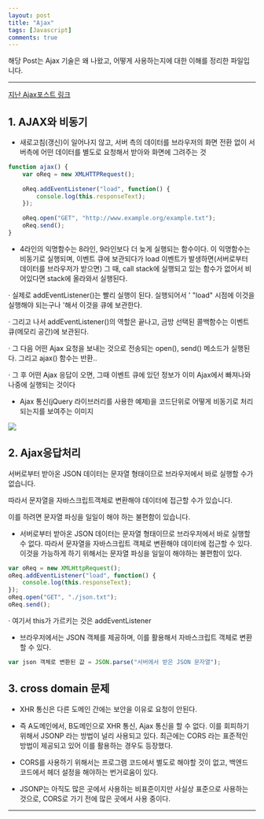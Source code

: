 ```yaml
---
layout: post
title: "Ajax"
tags: [Javascript]
comments: true
---
```

 
해당 Post는 Ajax 기술은 왜 나왔고, 어떻게 사용하는지에 대한 이해를 정리한 파일입니다.

---

<a href="https://junghyun100.github.io/JS-Ajax/">지난 Ajax포스트 링크</a>

## 1. AJAX와 비동기
- 새로고침(갱신)이 일어나지 않고, 서버 측의 데이터를 브라우저의 화면 전환 없이 서버측에 어떤 데이터를 별도로 요청해서 받아와 화면에 그려주는 것

```js
function ajax() {
    var oReq = new XMLHTTPRequest();
    
    oReq.addEventListener("load", function() {
        console.log(this.responseText);
    });
 
    oReq.open("GET", "http://www.example.org/example.txt");
    oReq.send();
}
```
- 4라인의 익명함수는 8라인, 9라인보다 더 늦게 실행되는 함수이다. 이 익명함수는 비동기로 실행되며, 이벤트 큐에 보관되다가 load 이벤트가 발생하면(서버로부터 데이터를 브라우저가 받으면) 그 때, call stack에 실행되고 있는 함수가 없어서 비어있다면 stack에 올라와서 실행된다.

· 실제로 addEventListener()는 빨리 실행이 된다. 실행되어서 ' "load" 시점에 이것을 실행해야 되는구나 '해서 이것을 큐에 보관한다.

· 그리고 나서 addEventListener()의 역할은 끝나고, 금방 선택된 콜백함수는 이벤트 큐(메모리 공간)에 보관된다.

· 그 다음 어떤 Ajax 요청을 보내는 것으로 전송되는 open(), send() 메소드가 실행된다. 그리고 ajax() 함수는 반환..

· 그 후 어떤 Ajax 응답이 오면, 그때 이벤트 큐에 있던 정보가 이미 Ajax에서 빠져나와 나중에 실행되는 것이다

- Ajax 통신(jQuery 라이브러리를 사용한 예제)을 코드단위로 어떻게 비동기로 처리되는지를 보여주는 이미지

<img src ="https://www.edwith.org/viewer/image?src=https%3A%2F%2Fcphinf.pstatic.net%2Fmooc%2F20180202_278%2F15175639688702H54K_PNG%2F3-3-1_Ajax%2528Jquery__%2529.png">

## 2. Ajax응답처리

서버로부터 받아온 JSON 데이터는 문자열 형태이므로 브라우저에서 바로 실행할 수가 없습니다. 

따라서 문자열을 자바스크립트객체로 변환해야 데이터에 접근할 수가 있습니다.

이를 하려면 문자열 파싱을 일일이 해야 하는 불편함이 있습니다.
- 서버로부터 받아온 JSON 데이터는 문자열 형태이므로 브라우저에서 바로 실행할 수 없다. 따라서 문자열을 자바스크립트 객체로 변환해야 데이터에 접근할 수 있다. 이것을 가능하게 하기 위해서는 문자열 파싱을 일일이 해야하는 불편함이 있다. 
```js
var oReq = new XMLHttpRequest();
oReq.addEventListener("load", function() {
    console.log(this.responseText);
});
oReq.open("GET", "./json.txt");
oReq.send();
```
· 여기서 this가 가르키는 것은 addEventListener

- 브라우저에서는 JSON 객체를 제공하며, 이를 활용해서 자바스크립트 객체로 변환할 수 있다.
```js
var json 객체로 변환된 값 = JSON.parse("서버에서 받은 JSON 문자열");
```
## 3. cross domain 문제
- XHR 통신은 다른 도메인 간에는 보안을 이유로 요청이 안된다. 

- 즉 A도메인에서, B도메인으로 XHR 통신, Ajax 통신을 할 수 없다. 이를 회피하기 위해서 JSONP 라는 방법이 널리 사용되고 있다. 최근에는 CORS 라는 표준적인 방법이 제공되고 있어 이를 활용하는 경우도 등장했다. 

- CORS를 사용하기 위해서는 프로그램 코드에서 별도로 해야할 것이 없고, 백엔드 코드에서 헤더 설정을 해야하는 번거로움이 있다. 

- JSONP는 아직도 많은 곳에서 사용하는 비표준이지만 사실상 표준으로 사용하는 것으로, CORS로 가기 전에 많은 곳에서 사용 중이다.

---
